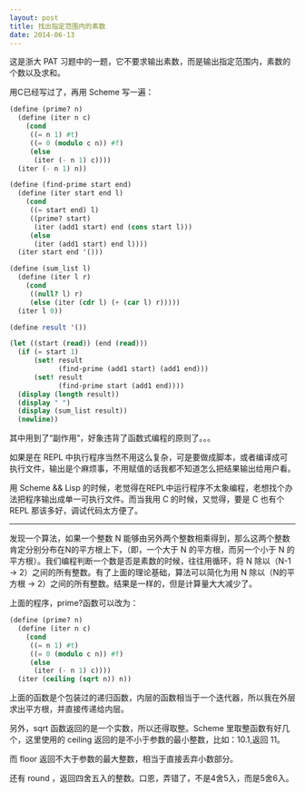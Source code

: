 ```yaml
---
layout: post
title: 找出指定范围内的素数
date: 2014-06-13
---
```


这是浙大 PAT 习题中的一题，它不要求输出素数，而是输出指定范围内，素数的个数以及求和。

用C已经写过了，再用 Scheme 写一遍：

```scheme
(define (prime? n)
  (define (iter n c)
    (cond
     ((= n 1) #t)
     ((= 0 (modulo c n)) #f)
     (else
      (iter (- n 1) c))))
  (iter (- n 1) n))

(define (find-prime start end)
  (define (iter start end l)
    (cond
     ((= start end) l)
     ((prime? start)
      (iter (add1 start) end (cons start l)))
     (else
      (iter (add1 start) end l))))
  (iter start end '()))

(define (sum_list l)
  (define (iter l r)
    (cond
     ((null? l) r)
     (else (iter (cdr l) (+ (car l) r)))))
  (iter l 0))

(define result '())

(let ((start (read)) (end (read)))
  (if (= start 1)
      (set! result
            (find-prime (add1 start) (add1 end)))
      (set! result
            (find-prime start (add1 end))))
  (display (length result))
  (display " ")
  (display (sum_list result))
  (newline))
```

其中用到了“副作用”，好象违背了函数式编程的原则了。。。

如果是在 REPL 中执行程序当然不用这么复杂，可是要做成脚本，或者编译成可执行文件，输出是个麻烦事，不用赋值的话我都不知道怎么把结果输出给用户看。

用 Scheme && Lisp 的时候，老觉得在REPL中运行程序不太象编程，老想找个办法把程序输出成单一可执行文件。而当我用 C 的时候，又觉得，要是 C 也有个 REPL 那该多好，调试代码太方便了。

------

发现一个算法，如果一个整数 N 能够由另外两个整数相乘得到，那么这两个整数肯定分别分布在N的平方根上下，（即，一个大于 N 的平方根，而另一个小于 N 的平方根）。我们编程判断一个数是否是素数的时候，往往用循环，将 N 除以（N-1 -> 2）之间的所有整数。有了上面的理论基础，算法可以简化为用 N 除以（N的平方根 -> 2）之间的所有整数。结果是一样的，但是计算量大大减少了。

上面的程序，prime?函数可以改为：

```scheme
(define (prime? n)
  (define (iter n c)
    (cond
     ((= n 1) #t)
     ((= 0 (modulo c n)) #f)
     (else
      (iter (- n 1) c))))
  (iter (ceiling (sqrt n)) n))
```

上面的函数是个包装过的递归函数，内层的函数相当于一个迭代器，所以我在外层求出平方根，并直接传递给内层。

另外，sqrt 函数返回的是一个实数，所以还得取整。Scheme 里取整函数有好几个，这里使用的 ceiling 返回的是不小于参数的最小整数，比如：10.1,返回 11。

而 floor 返回不大于参数的最大整数，相当于直接丢弃小数部分。

还有 round ，返回四舍五入的整数。口恩，弄错了，不是4舍5入，而是5舍6入。